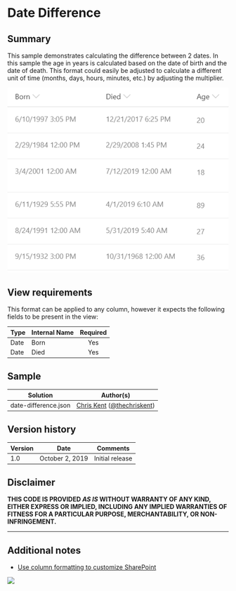 # Date Difference

## Summary
This sample demonstrates calculating the difference between 2 dates. In this sample the age in years is calculated based on the date of birth and the date of death. This format could easily be adjusted to calculate a different unit of time (months, days, hours, minutes, etc.) by adjusting the multiplier.

![screenshot of the sample](./assets/screenshot.png)


## View requirements
This format can be applied to any column, however it expects the following fields to be present in the view:

|Type|Internal Name|Required|
|---|---|:---:|
|Date|Born|Yes|
|Date|Died|Yes|

## Sample

Solution|Author(s)
--------|---------
date-difference.json | [Chris Kent](https://github.com/thechriskent) ([@thechriskent](https://twitter.com/thechriskent))

## Version history

Version|Date|Comments
-------|----|--------
1.0|October 2, 2019|Initial release

## Disclaimer
**THIS CODE IS PROVIDED *AS IS* WITHOUT WARRANTY OF ANY KIND, EITHER EXPRESS OR IMPLIED, INCLUDING ANY IMPLIED WARRANTIES OF FITNESS FOR A PARTICULAR PURPOSE, MERCHANTABILITY, OR NON-INFRINGEMENT.**

---

## Additional notes

- [Use column formatting to customize SharePoint](https://docs.microsoft.com/en-us/sharepoint/dev/declarative-customization/column-formatting)

<img src="https://pnptelemetry.azurewebsites.net/list-formatting/column-samples/date-difference" />